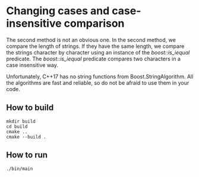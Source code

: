 # Changing cases and case-insensitive comparison

The second method is not an obvious one. In the second method, we compare the length of strings. If they have the same length, we compare the strings character by character using an instance of the *boost::is_iequal* predicate. The *boost::is_iequal* predicate compares two characters in a case insensitive way.

Unfortunately, C++17 has no string functions from Boost.StringAlgorithm. All the algorithms are fast and reliable, so do not be afraid to use them in your code.


## How to build
```
mkdir build
cd build
cmake ..
cmake --build .
```

## How to run
```
./bin/main

```
